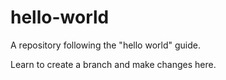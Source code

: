 # hello-world
A repository following the "hello world" guide.

Learn to create a branch and make changes here.
